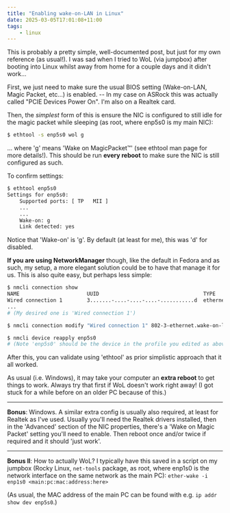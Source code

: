 ```yaml
---
title: "Enabling wake-on-LAN in Linux"
date: 2025-03-05T17:01:08+11:00
tags:
    - linux
---
```


This is probably a pretty simple, well-documented post, but just for my own reference (as usual!). I was sad when I tried to WoL (via jumpbox) after booting into Linux whilst away from home for a couple days and it didn't work...

First, we just need to make sure the usual BIOS setting (Wake-on-LAN, Magic Packet, etc...) is enabled. -- In my case on ASRock this was actually called "PCIE Devices Power On". I'm also on a Realtek card.

Then, the *simplest* form of this is ensure the NIC is configured to still idle for the magic packet while sleeping (as root, where enp5s0 is my main NIC):

```sh
$ ethtool -s enp5s0 wol g
```

... where 'g' means 'Wake on MagicPacket™' (see ethtool man page for more details!). This should be run **every reboot** to make sure the NIC is still configured as such.

To confirm settings:

```sh
$ ethtool enp5s0
Settings for enp5s0:
	Supported ports: [ TP	MII ]
	...
	...
	Wake-on: g
	Link detected: yes
```

Notice that 'Wake-on' is 'g'. By default (at least for me), this was 'd' for disabled.

**If you are using NetworkManager** though, like the default in Fedora and as such, my setup, a more elegant solution could be to have that manage it for us. This is also quite easy, but perhaps less simple:

```sh
$ nmcli connection show
NAME                      UUID                                  TYPE       DEVICE     
Wired connection 1        3.......-....-....-....-...........d  ethernet   enp5s0
...
# (My desired one is 'Wired connection 1')

$ nmcli connection modify "Wired connection 1" 802-3-ethernet.wake-on-lan magic

$ nmcli device reapply enp5s0
# (Note 'enp5s0' should be the device in the profile you edited as above 'show')
```

After this, you can validate using 'ethtool' as prior simplistic approach that it all worked.

As usual (i.e. Windows), it may take your computer an **extra reboot** to get things to work. Always try that first if WoL doesn't work right away! (I got stuck for a while before on an older PC because of this.)

---

**Bonus**: Windows. A similar extra config is usually also required, at least for Realtek as I've used. Usually you'll need the Realtek drivers installed, then in the 'Advanced' section of the NIC properties, there's a 'Wake on Magic Packet' setting you'll need to enable. Then reboot once and/or twice if required and it should 'just work'.

---

**Bonus II**: How to actually WoL? I typically have this saved in a script on my jumpbox (Rocky Linux, `net-tools` package, as root, where enp1s0 is the network interface on the same network as the main PC): `ether-wake -i enp1s0 <main:pc:mac:address:here>`

(As usual, the MAC address of the main PC can be found with e.g. `ip addr show dev enp5s0`.)
